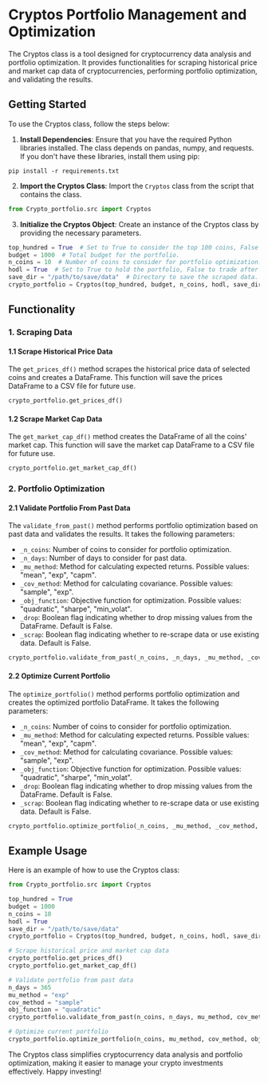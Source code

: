 # Cryptos Portfolio Management and Optimization

The Cryptos class is a tool designed for cryptocurrency data analysis and portfolio optimization. It provides functionalities for scraping historical price and market cap data of cryptocurrencies, performing portfolio optimization, and validating the results.

## Getting Started

To use the Cryptos class, follow the steps below:

1. **Install Dependencies**: Ensure that you have the required Python libraries installed. The class depends on pandas, numpy, and requests. If you don't have these libraries, install them using pip:

```
pip install -r requirements.txt
```

2. **Import the Cryptos Class**: Import the `Cryptos` class from the script that contains the class.

```python
from Crypto_portfolio.src import Cryptos
```

3. **Initialize the Cryptos Object**: Create an instance of the Cryptos class by providing the necessary parameters.

```python
top_hundred = True  # Set to True to consider the top 100 coins, False to consider all cryptocurrencies.
budget = 1000  # Total budget for the portfolio.
n_coins = 10  # Number of coins to consider for portfolio optimization.
hodl = True  # Set to True to hold the portfolio, False to trade after one year of investment.
save_dir = "/path/to/save/data"  # Directory to save the scraped data.
crypto_portfolio = Cryptos(top_hundred, budget, n_coins, hodl, save_dir)
```

## Functionality

### 1. Scraping Data

#### 1.1 Scrape Historical Price Data

The `get_prices_df()` method scrapes the historical price data of selected coins and creates a DataFrame. This function will save the prices DataFrame to a CSV file for future use.

```python
crypto_portfolio.get_prices_df()
```

#### 1.2 Scrape Market Cap Data

The `get_market_cap_df()` method creates the DataFrame of all the coins' market cap. This function will save the market cap DataFrame to a CSV file for future use.

```python
crypto_portfolio.get_market_cap_df()
```

### 2. Portfolio Optimization

#### 2.1 Validate Portfolio From Past Data

The `validate_from_past()` method performs portfolio optimization based on past data and validates the results. It takes the following parameters:

- `_n_coins`: Number of coins to consider for portfolio optimization.
- `_n_days`: Number of days to consider for past data.
- `_mu_method`: Method for calculating expected returns. Possible values: "mean", "exp", "capm".
- `_cov_method`: Method for calculating covariance. Possible values: "sample", "exp".
- `_obj_function`: Objective function for optimization. Possible values: "quadratic", "sharpe", "min_volat".
- `_drop`: Boolean flag indicating whether to drop missing values from the DataFrame. Default is False.
- `_scrap`: Boolean flag indicating whether to re-scrape data or use existing data. Default is False.

```python
crypto_portfolio.validate_from_past(_n_coins, _n_days, _mu_method, _cov_method, _obj_function, _drop, _scrap=False)
```

#### 2.2 Optimize Current Portfolio

The `optimize_portfolio()` method performs portfolio optimization and creates the optimized portfolio DataFrame. It takes the following parameters:

- `_n_coins`: Number of coins to consider for portfolio optimization.
- `_mu_method`: Method for calculating expected returns. Possible values: "mean", "exp", "capm".
- `_cov_method`: Method for calculating covariance. Possible values: "sample", "exp".
- `_obj_function`: Objective function for optimization. Possible values: "quadratic", "sharpe", "min_volat".
- `_drop`: Boolean flag indicating whether to drop missing values from the DataFrame. Default is False.
- `_scrap`: Boolean flag indicating whether to re-scrape data or use existing data. Default is False.

```python
crypto_portfolio.optimize_portfolio(_n_coins, _mu_method, _cov_method, _obj_function, _drop=False, _scrap=False)
```

## Example Usage

Here is an example of how to use the Cryptos class:

```python
from Crypto_portfolio.src import Cryptos

top_hundred = True
budget = 1000
n_coins = 10
hodl = True
save_dir = "/path/to/save/data"
crypto_portfolio = Cryptos(top_hundred, budget, n_coins, hodl, save_dir)

# Scrape historical price and market cap data
crypto_portfolio.get_prices_df()
crypto_portfolio.get_market_cap_df()

# Validate portfolio from past data
n_days = 365
mu_method = "exp"
cov_method = "sample"
obj_function = "quadratic"
crypto_portfolio.validate_from_past(n_coins, n_days, mu_method, cov_method, obj_function)

# Optimize current portfolio
crypto_portfolio.optimize_portfolio(n_coins, mu_method, cov_method, obj_function)
```

The Cryptos class simplifies cryptocurrency data analysis and portfolio optimization, making it easier to manage your crypto investments effectively. Happy investing!